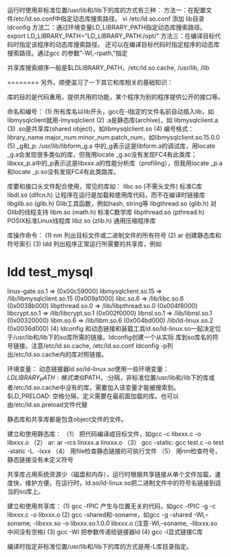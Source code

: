 运行时使用非标准位置/usr/lib和/lib下的库的方式有三种： 
方法一：在配置文件/etc/ld.so.conf中指定动态库搜索路径。 
vi /etc/ld.so.conf 
添加 lib目录 
ldconfig 
方法二：通过环境变量LD_LIBRARY_PATH指定动态库搜索路径。 
export LD_LIBRARY_PATH=”LD_LIBRARY_PATH:/opt/” 
方法三：在编译目标代码时指定该程序的动态库搜索路径。 
还可以在编译目标代码时指定程序的动态库搜索路径。通过gcc 的参数”-Wl,-rpath,”指定

共享库搜索顺序一般是$LDLIBRARY_PATH，/etc/ld.so.cache, /usr/lib, /lib

========
另外，顺便温习了一下其它和库相关的基础知识：

库的目的是代码重用，提供共用的功能，某个程序为别的程序提供公开的接口等。

命名和编号： 
(1) 所有库名以lib开头，gcc在-l指定的文件名前自动插入lib，如libmysqlclient就用-lmysqlclient
(2) .a是静态库(archive)，如 libmysqlclient.a
(3) .so是共享库(shared object)，如libmysqlclient.so
(4) 编号格式：library_name.major_num.minor_num.patch_num，如libmysqlclient.so.15.0.0
(5) _g和_p: /usr/lib/libform_g.a 中的_g表示这是libform.a的调试库，用locate _g.a会发现很多类似的库，但我用locate _g.so没有发现FC4有此类库；libxxx_p.a中的_p表示这是libxxx.a的性能分析库（profiling），但我用locate _p.a和locate _p.so没有发现FC4有此类路库。

库要和接口头文件配合使用，常见的库如：
libc.so (不需头文件) 标准C库
libdl.so (dlfcn.h) 让程序在运行是加载和使用库代码，而不在编译时链接库
libglib.so (glib.h) Glib工具函数，例如hash, string等
libgthread.so (glib.h) 对Glib的线程支持
libm.so (math.h) 标准C数学库
libpthread.so (pthread.h) POSIX标准Linux线程库
libz.so (zlib.h) 通用压缩程序库

库操作命令：
(1) nm 列出目标文件或二进制文件的所有符号
(2) ar 创建静态库和符号索引
(3) ldd 列出程序正常运行所需要的共享库，例如
# ldd test_mysql
linux-gate.so.1 => (0x00c59000)
libmysqlclient.so.15 => /lib/libmysqlclient.so.15 (0x009a1000)
libc.so.6 => /lib/libc.so.6 (0x0038b000)
libpthread.so.0 => /lib/libpthread.so.0 (0x004f8000)
libcrypt.so.1 => /lib/libcrypt.so.1 (0x002f0000)
libnsl.so.1 => /lib/libnsl.so.1 (0x00320000)
libm.so.6 => /lib/libm.so.6 (0x004bd000)
/lib/ld-linux.so.2 (0x0036d000)
(4) ldconfig 和动态链接和装载工具ld.so/ld-linux.so一起决定位于/usr/lib和/lib下的so库所需的链接。ldconfig创建一个从实际 库到so库名的符号链接。注意/etc/ld.so.cache, /etc/ld.so.conf ldconfig -p列出/etc/ld.so.cache内的库对照链接。

环境变量：
动态链接器ld.so/ld-linux.so使用一些环境变量：
$LDLIBRARY_PATH : 格式类似$PATH，:分隔，非标准位置/usr/lib和/lib下的库或者/etc/ld.so.cache中没有的库，需要加入该变量才能被搜索到。
$LD_PRELOAD: 空格分隔，定义需要在最前面加载的库。也可以由/etc/ld.so.preload文件代替

静态库和共享库都是包含object文件的文件。

建立和使用静态库：
（1） 把代码编译成目标文件，如gcc -c libxxx.c -o libxxx.o
（2） ar: ar -rcs linxxx.a linxxx.o
（3） gcc -static: gcc test.c -o test -static -L. -lxxx
（4） 用file检查静态链接的可执行文件
（5） 用nm检查符号，静态链接没有未定义符号

共享库占用系统资源少（磁盘和内存），运行时根据共享链接从单个文件加载，速度快，维护方便。在运行时，ld.so/ld-linux.so把二进制文件中的符号名链接到适当的so库上。

建立和使用共享库：
(1) gcc -fPIC 产生与位置无关的代码，如gcc -fPIC -g -c libxxx.c -o libxxx.o
(2) gcc -shared和-soname，如gcc -g -shared -Wl,–soname, -libxxx.so -o libxxx.so.1.0.0 libxxx.o (注意-Wl,–soname, -libxxx.so 中间没有空格)
(3) gcc -Wl 把参数传递给链接器ld
(4) gcc -l显式链接C库

编译时指定非标准位置/usr/lib和/lib下的库的方式是用-L库目录指定。